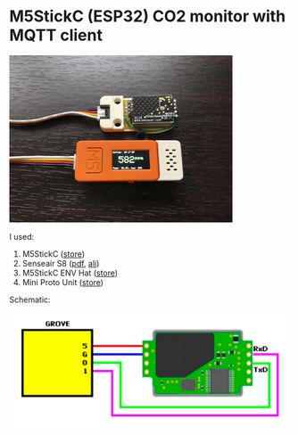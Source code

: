 #  M5StickC (ESP32) CO2 monitor with MQTT client

![](m5stick-co2.png)

I used:

1. M5StickC ([store](https://m5stack.com/collections/m5-core/products/stick-c))
2. Senseair S8 ([pdf](http://www.co2meters.com/Documentation/Datasheets/DS-S8-3.2.pdf), [ali](https://ru.aliexpress.com/item/32889816941.html?spm=a2g0s.9042311.0.0.274233edFTBlDI))
3. M5StickC ENV Hat ([store](https://m5stack.com/collections/m5-unit/products/m5stickc-env-hat))
4. Mini Proto Unit ([store](https://m5stack.com/collections/m5-unit/products/mini-proto-board-unit))

Schematic:

![](Schematic.PNG)
